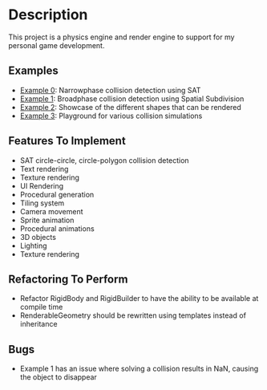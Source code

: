 # Description
This project is a physics engine and render engine to support for my personal game development.

## Examples
- [Example 0](examples/0_collision_detection/): Narrowphase collision detection using SAT
- [Example 1](examples/1_spatial_subdivision/): Broadphase collision detection using Spatial Subdivision 
- [Example 2](examples/2_shape_rendering/): Showcase of the different shapes that can be rendered
- [Example 3](examples/3_collision_detection/): Playground for various collision simulations


## Features To Implement
- SAT circle-circle, circle-polygon collision detection
- Text rendering
- Texture rendering
- UI Rendering
- Procedural generation
- Tiling system
- Camera movement
- Sprite animation
- Procedural animations
- 3D objects
- Lighting
- Texture rendering


## Refactoring To Perform
- Refactor RigidBody and RigidBuilder to have the ability to be available at compile time
- RenderableGeometry should be rewritten using templates instead of inheritance

## Bugs
- Example 1 has an issue where solving a collision results in NaN, causing the object to disappear
